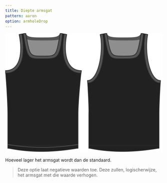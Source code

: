 ```yaml
---
title: Diepte armsgat
pattern: aaron
option: armholeDrop
---
```


![The armhole drop option on Aaron](./armholedrop.svg)

Hoeveel lager het armsgat wordt dan de standaard.

> Deze optie laat negatieve waarden toe. Deze zullen, logischerwijze, het armsgat met die waarde verhogen.